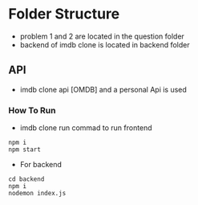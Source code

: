 # Folder Structure

* problem 1 and 2 are located in the question folder
* backend of imdb clone is located in backend folder


## API

* imdb clone api [OMDB] and a personal Api is used 

### How To Run

* imdb clone run commad to run frontend

````
npm i
npm start
````

* For backend
````
cd backend
npm i
nodemon index.js
````